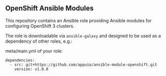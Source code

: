 OpenShift Ansible Modules
-------------------------

This repository contains an Ansible role providing Ansible modules for configuring
OpenShift 3 clusters.

The role is downloadable via `ansible-galaxy` and designed to be used as a dependency
of other roles, e.g.:

meta/main.yml of your role:

    dependencies:
      - src: git+https://github.com/appuio/ansible-module-openshift.git
        version: v1.0.0

